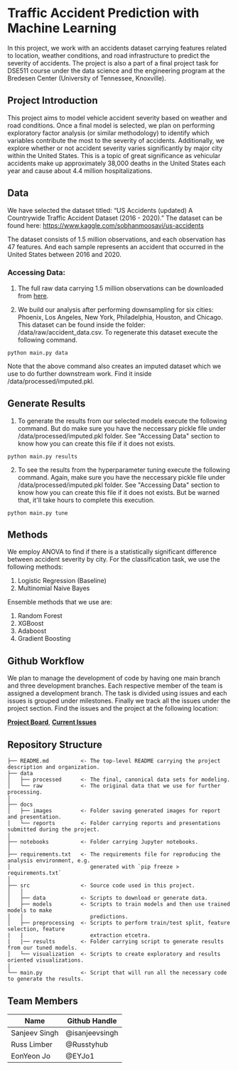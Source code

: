 # Traffic Accident Prediction with Machine Learning

In this project, we work with an accidents dataset carrying features related to location, weather conditions, and road infrastructure to predict the severity of accidents. The project is also a part of a
final project task for DSE511 course under the data science and 
the engineering program at the Bredesen Center (University of Tennessee, Knoxville).

## Project Introduction

This project aims to model vehicle accident severity based on weather and road conditions. Once a final model is selected, we plan on performing exploratory factor analysis (or similar methodology) to identify which variables contribute the most to the severity of accidents. Additionally, we explore whether or not accident severity varies significantly by major city within the United States. This is a topic of great significance as vehicular accidents make up approximately 38,000 deaths in the United States each year and cause about 4.4 million hospitalizations.

## Data

We have selected the dataset titled: “US Accidents (updated) A Countrywide Traffic Accident Dataset (2016 - 2020).” The dataset can be found here: https://www.kaggle.com/sobhanmoosavi/us-accidents

The dataset consists of 1.5 million observations, and each observation has 47 features. And each sample represents an accident that occurred in the United States between 2016 and 2020.

### Accessing Data:
1. The full raw data carrying 1.5 million observations can be downloaded from [here](https://www.dropbox.com/s/mdw2asjrh8bm038/US_Accidents_Dec20_updated.csv?dl=1).

2. We build our analysis after performing downsampling for six cities: Phoenix, Los Angeles, New York, Philadelphia, Houston, and Chicago. This dataset can be found inside the folder: /data/raw/accident_data.csv. To regenerate this dataset execute the following command.

```
python main.py data
```

Note that the above command also creates an imputed dataset which we use to do further downstream work. Find it inside /data/processed/imputed.pkl. 

## Generate Results

1. To generate the results from our selected models execute the following command. But do make sure you have the neccessary pickle file under /data/processed/imputed.pkl folder. See "Accessing Data" section to know how you can create this file if it does not exists.

```
python main.py results
```

2. To see the results from the hyperparameter tuning execute the following command. Again, make sure you have the neccessary pickle file under /data/processed/imputed.pkl folder. See "Accessing Data" section to know how you can create this file if it does not exists. But be warned that, it'll take hours to complete this execution.

```
python main.py tune
```

## Methods

We employ ANOVA to find if there is a statistically significant difference between accident severity by city. For the classification task, we use the following methods:

1. Logistic Regression (Baseline)
2. Multinomial Naive Bayes

Ensemble methods that we use are:

1. Random Forest
2. XGBoost
3. Adaboost
4. Gradient Boosting

## Github Workflow

We plan to manage the development of code by having one main branch and three development branches. Each respective member of the team is assigned a development branch. The task is divided using issues and each issues is grouped under milestones. Finally we track all the issues under the project section. Find the issues and the project at the following location:

**[Project Board](https://github.com/DSE511-Project3-Team/DSE511-Project-3-Code-Repo/projects)**, 
**[Current Issues](https://github.com/DSE511-Project3-Team/DSE511-Project-3-Code-Repo/issues)**

## Repository Structure

    ├── README.md          <- The top-level README carrying the project description and organization.
    ├── data
    │   ├── processed      <- The final, canonical data sets for modeling.
    │   └── raw            <- The original data that we use for further processing.
    │
    ├── docs
    │   ├── images         <- Folder saving generated images for report and presentation.
    │   └── reports        <- Folder carrying reports and presentations submitted during the project.
    │
    ├── notebooks          <- Folder carrying Jupyter notebooks.
    │
    ├── requirements.txt   <- The requirements file for reproducing the analysis environment, e.g.
    │                         generated with `pip freeze > requirements.txt`
    │
    ├── src                <- Source code used in this project.
    │   │
    │   ├── data           <- Scripts to download or generate data.
    │   ├── models         <- Scripts to train models and then use trained models to make
    │   │                     predictions.
    │   ├── preprocessing  <- Scripts to perform train/test split, feature selection, feature 
    |   |                     extraction etcetra.
    |   |── results        <- Folder carrying script to generate results from our tuned models.    
    │   └── visualization  <- Scripts to create exploratory and results oriented visualizations.
    │
    └── main.py            <- Script that will run all the necessary code to generate the results.
    

## Team Members
|Name     |  Github Handle   | 
|---------|-----------------|
|Sanjeev Singh|@isanjeevsingh|
|Russ Limber   |@Russtyhub    |
|EonYeon Jo    |@EYJo1        |

